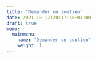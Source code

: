 ```yaml
---
title: "Demander un soutien"
date: 2021-10-12T20:17:45+01:00
draft: true
menu:
  mainmenu:
    name: "Demander un soutien"
    weight: 1
---
```

